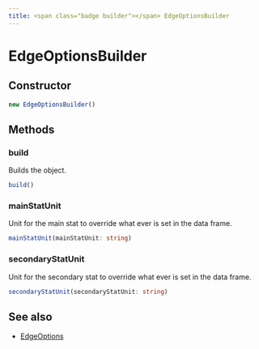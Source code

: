 ```yaml
---
title: <span class="badge builder"></span> EdgeOptionsBuilder
---
```

# <span class="badge builder"></span> EdgeOptionsBuilder

## Constructor

```typescript
new EdgeOptionsBuilder()
```
## Methods

### <span class="badge object-method"></span> build

Builds the object.

```typescript
build()
```

### <span class="badge object-method"></span> mainStatUnit

Unit for the main stat to override what ever is set in the data frame.

```typescript
mainStatUnit(mainStatUnit: string)
```

### <span class="badge object-method"></span> secondaryStatUnit

Unit for the secondary stat to override what ever is set in the data frame.

```typescript
secondaryStatUnit(secondaryStatUnit: string)
```

## See also

 * <span class="badge object-type-interface"></span> [EdgeOptions](./object-EdgeOptions.md)
